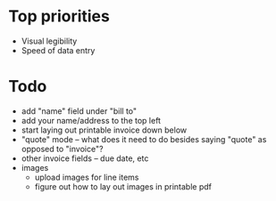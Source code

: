 # Top priorities

- Visual legibility
- Speed of data entry

# Todo

- add "name" field under "bill to"
- add your name/address to the top left
- start laying out printable invoice down below
- "quote" mode – what does it need to do besides saying "quote" as opposed to "invoice"?
- other invoice fields – due date, etc
- images
	- upload images for line items
	- figure out how to lay out images in printable pdf
